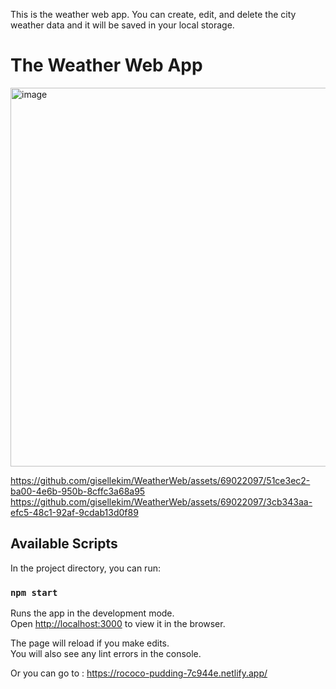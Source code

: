 This is the weather web app. You can create, edit, and delete the city weather data and it will be saved in your local storage.

# The Weather Web App
<img width="606" alt="image" src="https://github.com/gisellekim/WeatherWeb/assets/69022097/c7cf2842-4b3e-4d8f-8109-4672de835716">

https://github.com/gisellekim/WeatherWeb/assets/69022097/51ce3ec2-ba00-4e6b-950b-8cffc3a68a95
https://github.com/gisellekim/WeatherWeb/assets/69022097/3cb343aa-efc5-48c1-92af-9cdab13d0f89


## Available Scripts

In the project directory, you can run:

### `npm start`

Runs the app in the development mode.\
Open [http://localhost:3000](http://localhost:3000) to view it in the browser.

The page will reload if you make edits.\
You will also see any lint errors in the console.

Or you can go to : https://rococo-pudding-7c944e.netlify.app/
